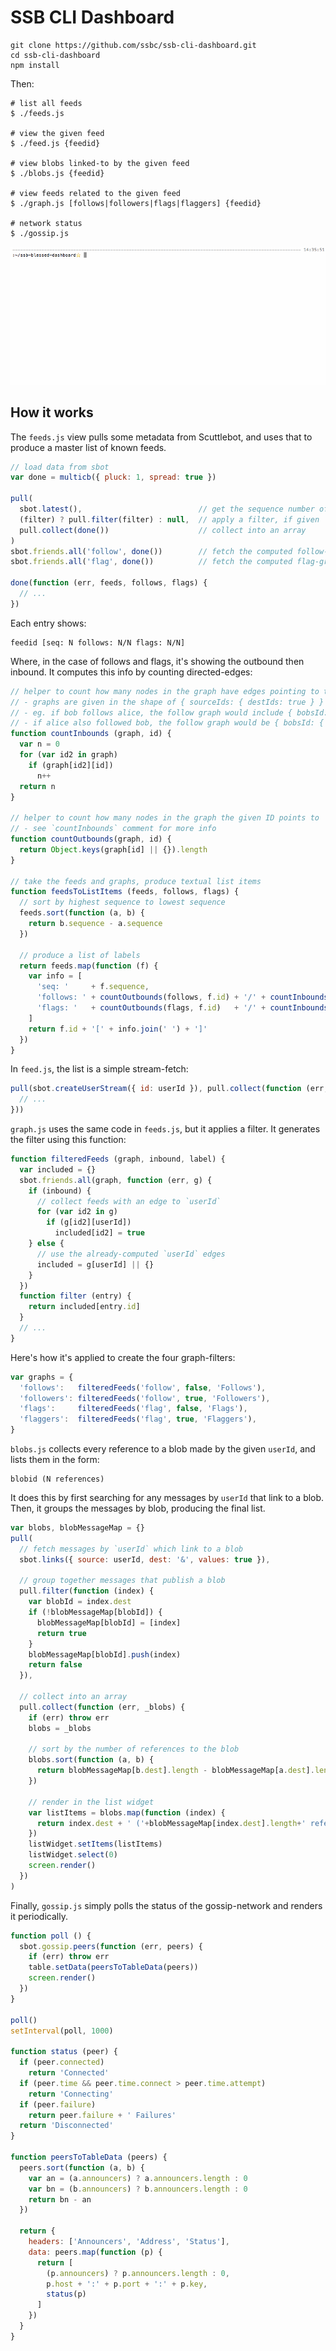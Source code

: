 # SSB CLI Dashboard

```
git clone https://github.com/ssbc/ssb-cli-dashboard.git
cd ssb-cli-dashboard
npm install
```

Then:

```
# list all feeds
$ ./feeds.js

# view the given feed
$ ./feed.js {feedid}   

# view blobs linked-to by the given feed
$ ./blobs.js {feedid}

# view feeds related to the given feed
$ ./graph.js [follows|followers|flags|flaggers] {feedid}

# network status
$ ./gossip.js
```

![./demo.gif](./demo.gif)

## How it works

The `feeds.js` view pulls some metadata from Scuttlebot, and uses that to produce a master list of known feeds.

```js
// load data from sbot
var done = multicb({ pluck: 1, spread: true })

pull(
  sbot.latest(),                          // get the sequence number of the latest message of each known feed
  (filter) ? pull.filter(filter) : null,  // apply a filter, if given
  pull.collect(done())                    // collect into an array
)
sbot.friends.all('follow', done())        // fetch the computed follow-graph
sbot.friends.all('flag', done())          // fetch the computed flag-graph

done(function (err, feeds, follows, flags) {
  // ...
})
```

Each entry shows:

```
feedid [seq: N follows: N/N flags: N/N]
```

Where, in the case of follows and flags, it's showing the outbound then inbound.
It computes this info by counting directed-edges:

```js
// helper to count how many nodes in the graph have edges pointing to the given ID
// - graphs are given in the shape of { sourceIds: { destIds: true } }
// - eg. if bob follows alice, the follow graph would include { bobsId: { alicesId: true } }
// - if alice also followed bob, the follow graph would be { bobsId: { alicesId: true }, alicesId: { bobsId: true } }
function countInbounds (graph, id) {
  var n = 0
  for (var id2 in graph)
    if (graph[id2][id])
      n++
  return n
}

// helper to count how many nodes in the graph the given ID points to
// - see `countInbounds` comment for more info
function countOutbounds(graph, id) {
  return Object.keys(graph[id] || {}).length
}

// take the feeds and graphs, produce textual list items
function feedsToListItems (feeds, follows, flags) {
  // sort by highest sequence to lowest sequence
  feeds.sort(function (a, b) {
    return b.sequence - a.sequence
  })

  // produce a list of labels
  return feeds.map(function (f) {
    var info = [
      'seq: '     + f.sequence,
      'follows: ' + countOutbounds(follows, f.id) + '/' + countInbounds(follows, f.id),
      'flags: '   + countOutbounds(flags, f.id)   + '/' + countInbounds(flags, f.id)
    ]
    return f.id + '[' + info.join(' ') + ']'
  })
}
```

In `feed.js`, the list is a simple stream-fetch:

```js
pull(sbot.createUserStream({ id: userId }), pull.collect(function (err, log) {
  // ...
}))
```

`graph.js` uses the same code in `feeds.js`, but it applies a filter.
It generates the filter using this function:

```js
function filteredFeeds (graph, inbound, label) {
  var included = {}
  sbot.friends.all(graph, function (err, g) {
    if (inbound) {
      // collect feeds with an edge to `userId`
      for (var id2 in g)
        if (g[id2][userId])
          included[id2] = true
    } else {
      // use the already-computed `userId` edges
      included = g[userId] || {}
    }
  })
  function filter (entry) {
    return included[entry.id]
  }
  // ...
}
```

Here's how it's applied to create the four graph-filters:

```js
var graphs = {
  'follows':   filteredFeeds('follow', false, 'Follows'),
  'followers': filteredFeeds('follow', true, 'Followers'),
  'flags':     filteredFeeds('flag', false, 'Flags'),
  'flaggers':  filteredFeeds('flag', true, 'Flaggers'),
}
```

`blobs.js` collects every reference to a blob made by the given `userId`, and lists them in the form:

```
blobid (N references)
```

It does this by first searching for any messages by `userId` that link to a blob.
Then, it groups the messages by blob, producing the final list.

```js
var blobs, blobMessageMap = {}
pull(
  // fetch messages by `userId` which link to a blob
  sbot.links({ source: userId, dest: '&', values: true }),

  // group together messages that publish a blob
  pull.filter(function (index) {
    var blobId = index.dest
    if (!blobMessageMap[blobId]) {
      blobMessageMap[blobId] = [index]
      return true
    }
    blobMessageMap[blobId].push(index)
    return false
  }),

  // collect into an array
  pull.collect(function (err, _blobs) {
    if (err) throw err
    blobs = _blobs

    // sort by the number of references to the blob
    blobs.sort(function (a, b) {
      return blobMessageMap[b.dest].length - blobMessageMap[a.dest].length
    })

    // render in the list widget
    var listItems = blobs.map(function (index) { 
      return index.dest + ' ('+blobMessageMap[index.dest].length+' references)'
    })
    listWidget.setItems(listItems)
    listWidget.select(0)
    screen.render()
  })
)
```

Finally, `gossip.js` simply polls the status of the gossip-network and renders it periodically.

```js
function poll () {
  sbot.gossip.peers(function (err, peers) {
    if (err) throw err
    table.setData(peersToTableData(peers))
    screen.render()
  })
}

poll()
setInterval(poll, 1000)

function status (peer) {
  if (peer.connected)
    return 'Connected'
  if (peer.time && peer.time.connect > peer.time.attempt)
    return 'Connecting'
  if (peer.failure)
    return peer.failure + ' Failures'
  return 'Disconnected'
}

function peersToTableData (peers) {
  peers.sort(function (a, b) {
    var an = (a.announcers) ? a.announcers.length : 0
    var bn = (b.announcers) ? b.announcers.length : 0
    return bn - an
  })

  return {
    headers: ['Announcers', 'Address', 'Status'],
    data: peers.map(function (p) {
      return [
        (p.announcers) ? p.announcers.length : 0,
        p.host + ':' + p.port + ':' + p.key,
        status(p)
      ]
    })
  }
}
```

